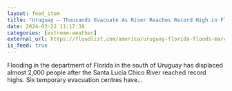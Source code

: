 ```yaml
---
layout: feed_item
title: "Uruguay – Thousands Evacuate As River Reaches Record High in Florida Department"
date: 2024-03-22 11:17:38
categories: [extreme-weather]
external_url: https://floodlist.com/america/uruguay-florida-floods-march-2024
is_feed: true
---
```


Flooding in the department of Florida in the south of Uruguay has displaced almost 2,000 people after the Santa Lucía Chico River reached record highs. Six temporary evacuation centres have&#8230;

